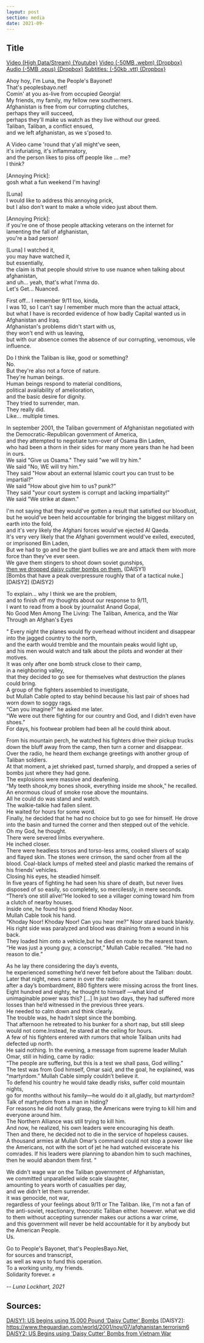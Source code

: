 ```yaml
---
layout: post
section: media
date: 2021-09-
---
```


##	Title
[Video (High Data/Stream) {Youtube}]()
[Video (-50MB .webm) {Dropbox}](?dl=1)
[Audio (-5MB .opus) {Dropbox}](?dl=1)
[Subtitles: (-50kb .vtt) {Dropbox}](?dl=1)

Ahoy hoy, I'm Luna, the People's Bayonet!  
That's peoplesbayo.net!  
Comin' at you as-live from occupied Georgia!  
My friends, my family, my fellow new southerners.  
Afghanistan is free from our corrupting clutches,  
perhaps they will succeed,  
perhaps they'll make us watch as they live without our greed.  
Taliban, Taliban, a conflict ensued,  
and we left afghanistan, as we s'posed to.  

A Video came 'round that y'all might've seen,  
it's infuriating, it's inflammatory,  
and the person likes to piss off people like ... me?  
I think?  

[Annoying Prick]:  
gosh what a fun weekend I'm having!   

[Luna]  
I would like to address this annoying prick,  
but I also don't want to make a whole video just about them.  

[Annoying Prick]:  
if you're one of those people attacking veterans on the internet for lamenting the fall of afghanistan,  
you're a bad person!

[Luna]
I watched it,   
you may have watched it,  
but essentially,  
the claim is that people should strive to use nuance when talking about afghanistan,  
and uh... yeah, that's what I'mma do.  
Let's Get... Nuanced.  

First off... I remember 9/11 too, kinda,  
I was 10, so I can't say I remember much more than the actual attack,  
but what I have is recorded evidence of how badly Capital wanted us in Afghanistan and Iraq.  
Afghanistan's problems didn't start with us,  
they won't end with us leaving,  
but with our absence comes the absence of our corrupting, venomous, vile influence.  

Do I think the Taliban is like, good or something?  
No.  
But they're also not a force of nature.  
They're human beings.  
Human beings respond to material conditions,  
political availability of amelioration,  
and the basic desire for dignity.  
They tried to surrender, man.  
They really did.  
Like... multiple times.  

In september 2001, the Taliban government of Afghanistan negotiated with the Democratic-Republican government of America,  
and they attempted to negotiate turn-over of Osama Bin Laden,  
who had been a thorn in their sides for many more years than he had been in ours.  
We said "Give us Osama."
They said "we will try him."  
We said "No, WE will try him."  
They said "How about an external Islamic court you can trust to be impartial?"  
We said "How about give him to us? punk?"  
They said "your court system is corrupt and lacking impartiality!"  
We said "We strike at dawn."  

I'm not saying that they would've gotten a result that satisfied our bloodlust,  
but he would've been held accountable for bringing the biggest military on earth into the fold,  
and it's very likely the Afghani forces would've ejected Al Qaeda.  
It's very very likely that the Afghani government would've exiled, executed, or imprisoned Bin Laden,  
But we had to go and be the giant bullies we are and attack them with more force than they've ever seen.  
We gave them stingers to shoot down soviet gunships,  
[then we dropped daisy cutter bombs on them.][DAISY1] (DAISY1)  
[Bombs that have a peak overpressure roughly that of a tactical nuke.][DAISY2] (DAISY2)  







To explain... why I think we are the problem,  
and to finish off my thoughts about our response to 9/11,  
I want to read from a book by journalist Anand Gopal,  
No Good Men Among The Living: The Taliban, America, and the War Through an Afghan's Eyes

"
Every night the  planes would fly overhead without incident  and  disappear into  the  jagged country to the north,  
and the earth would tremble and the mountain peaks would light up,  
and his men would watch and talk about the pilots and wonder at their motives.  
It was only  after  one  bomb struck close to  their camp,  
in  a neighboring valley,  
that  they decided to  go  see  for themselves what destruction the  planes could bring.  
A group of the fighters assembled to investigate,  
but Mullah Cable opted to stay behind because his last pair of shoes had worn down to soggy rags.  
“Can you imagine?” he asked me later.  
“We were out there fighting for our country and God, and I didn’t even have shoes.”  
For days, his footwear problem had been all he could think about.

From his mountain perch, he watched his fighters drive their pickup trucks down the bluff away from the camp, then turn a corner and disappear.  
Over the radio, he heard them exchange greetings with another group of Taliban soldiers.  
At that moment, a jet shrieked past, turned sharply, and dropped a series of bombs just where they had gone.  
The explosions were massive and deafening.  
“My teeth shook,my bones shook, everything inside me shook,” he recalled.  
An enormous cloud of smoke rose above the mountains.  
All he could do was stand and watch.  
The walkie-talkie had fallen silent.  
He waited for hours for some word.  
Finally, he decided that he had no choice but to go see for himself.
He drove into the basin and turned the corner and then stepped out of the vehicle.  
Oh my God, he thought.  
There were  severed  limbs everywhere.  
He  inched closer.  
There were headless torsos and torso-less arms, cooked slivers of scalp and flayed skin.
The stones were crimson, the sand ocher from all the blood. Coal-black lumps of melted steel and plastic marked the remains of his friends’ vehicles.  
Closing his  eyes, he  steadied himself.   
In  five  years of fighting he  had  seen  his  share  of death, but  never  lives disposed of so easily, so completely, so mercilessly, in mere seconds.
“There’s one still alive!”He  looked  to  see  a  villager  coming toward  him  from  a clutch of  nearby houses.  
Inside one,  he  found his  good friend Khoday Noor.   
Mullah Cable took  his  hand.  
“Khoday Noor! Khoday Noor! Can you hear me?” Noor stared back blankly.  
His right side was paralyzed and blood was draining from a wound in his back.  
They loaded him onto a vehicle,but he died en route to the nearest town.  
“He was just a young guy, a conscript,” Mullah Cable recalled. “He had no reason to die.”

As he lay there considering the day’s events,  
he  experienced something he’d never felt before about the Taliban: doubt.  
Later that  night, news came in  over  the  radio:  
after a day’s bombardment, 880 fighters were missing across the front lines.  
Eight hundred and eighty, he thought to himself
—what kind of unimaginable power was this?
[...]
In just two days, they had suffered more losses than he’d witnessed in the previous three years.  
He needed to calm down and  think clearly.   
The  trouble was,  he  hadn’t slept since the  bombing.  
That afternoon he  retreated to  his bunker  for  a  short nap,  but  still  sleep would not  come.Instead, he  stared  at  the  ceiling for  hours.  
A  few  of  his fighters entered with rumors that whole Taliban units had defected up north.  
He said nothing.
In the evening, a message from supreme leader Mullah Omar, still  in  hiding, came by  radio:  
“The people are suffering, but this is a test we shall pass, God willing.”  
The test  was  from  God  himself, Omar said,  and  the  goal, he explained, was “martyrdom.” Mullah Cable simply couldn’t believe it.  
To defend his country he  would take  deadly risks, suffer cold mountain nights,  
go for months without his family—he would do it all,gladly, but martyrdom?  
Talk of martyrdom from a man in hiding?   
For reasons he did not fully grasp, the Americans were trying to kill him and everyone around him.  
The Northern Alliance was still trying to kill him.  
And now, he realized, his own leaders were encouraging his death.  
Then and there, he decided not to die in the service of hopeless causes.   
A thousand armies at Mullah Omar’s command could not stop a power like the Americans, not with the sort of jet he had watched eviscerate his comrades.
If his leaders were planning to abandon him to such machines, then he would abandon them first.
"

We didn't wage war on the Taliban government of Afghanistan,  
we committed unparalleled wide scale slaughter,  
amounting to years worth of casualties per day,  
and we didn't let them surrender.  
it was genocide, not war,  
regardless of your feelings about 9/11 or The Taliban.
like, I'm not a fan of the anti-soviet, reactionary, theocratic Taliban either.
however.
what we did to them without accepting surrender makes our actions a war crime,  
and this government will never be held accountable for it by anybody but the American People.  
Us.  

Go to People's Bayonet, that's PeoplesBayo.Net,  
for sources and transcript,  
as well as ways to fund this operation.  
To a working unity, my friends.  
Solidarity forever. ✊

*-- Luna Lockhart, 2021*


## Sources:

[DAISY1]: https://www.globalsecurity.org/org/news/2001/011107-attack01.htm  
[DAISY1: US begins using 15,000 Pound 'Daisy Cutter' Bombs](https://archive.ph/pdAZ6)
[DAISY2]: https://www.theguardian.com/world/2001/nov/07/afghanistan.terrorism6
[DAISY2: US Begins using 'Daisy Cutter' Bombs from Vietnam War]()
